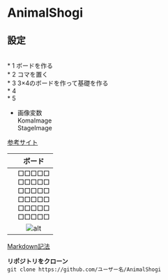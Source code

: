 # AnimalShogi

## 設定
<br>
* 1 ボードを作る<br>
* 2 コマを置く  <br>
* 3 3×4のボードを作って基礎を作る<br>
* 4<br>
* 5<br>


* 画像変数  
KomaImage  
StageImage  

[参考サイト](https://www.shogi.or.jp/column/2016/11/post_43.html)

|	|ボード|
|---|:---:|
|	|□□□□□<br>□□□□□<br>□□□□□<br>□□□□□<br>□□□□□<br>□□□□□
|	|![alt](https://qph.fs.quoracdn.net/main-qimg-3facd2ff72539f4687eb3eb36ced11a0)

[Markdown記法](https://gist.github.com/mignonstyle/083c9e1651d7734f84c99b8cf49d57fa)

**リポジトリをクローン**  
`git clone https://github.com/ユーザー名/AnimalShogi`